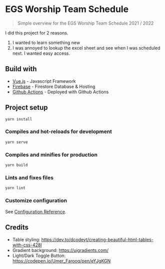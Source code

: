 # EGS Worship Team Schedule
> Simple overview for the EGS Worship Team Schedule 2021 / 2022

I did this project for 2 reasons.
1. I wanted to learn something new
2. I was annoyed to lookup the excel sheet and see when I was scheduled next. I wanted easy access.

## Build with
* [Vue.js](https://vuejs.org/) - Javascript Framework
* [Firebase](https://firebase.google.com/) - Firestore Database & Hosting
* [Github Actions](https://github.com/) - Deployed with Github Actions

## Project setup
```
yarn install
```

### Compiles and hot-reloads for development
```
yarn serve
```

### Compiles and minifies for production
```
yarn build
```

### Lints and fixes files
```
yarn lint
```

### Customize configuration
See [Configuration Reference](https://cli.vuejs.org/config/).

## Credits
- Table styling: https://dev.to/dcodeyt/creating-beautiful-html-tables-with-css-428l
- Gradient background: https://uigradients.com/
- Light/Dark Toggle Button: https://codepen.io/Umer_Farooq/pen/eYJgKGN
